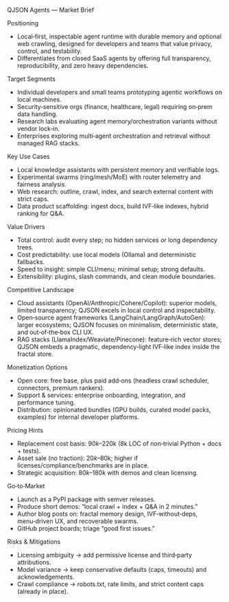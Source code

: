 QJSON Agents — Market Brief

Positioning
- Local‑first, inspectable agent runtime with durable memory and optional web crawling, designed for developers and teams that value privacy, control, and testability.
- Differentiates from closed SaaS agents by offering full transparency, reproducibility, and zero heavy dependencies.

Target Segments
- Individual developers and small teams prototyping agentic workflows on local machines.
- Security‑sensitive orgs (finance, healthcare, legal) requiring on‑prem data handling.
- Research labs evaluating agent memory/orchestration variants without vendor lock‑in.
- Enterprises exploring multi‑agent orchestration and retrieval without managed RAG stacks.

Key Use Cases
- Local knowledge assistants with persistent memory and verifiable logs.
- Experimental swarms (ring/mesh/MoE) with router telemetry and fairness analysis.
- Web research: outline, crawl, index, and search external content with strict caps.
- Data product scaffolding: ingest docs, build IVF‑like indexes, hybrid ranking for Q&A.

Value Drivers
- Total control: audit every step; no hidden services or long dependency trees.
- Cost predictability: use local models (Ollama) and deterministic fallbacks.
- Speed to insight: simple CLI/menu; minimal setup; strong defaults.
- Extensibility: plugins, slash commands, and clean module boundaries.

Competitive Landscape
- Cloud assistants (OpenAI/Anthropic/Cohere/Copilot): superior models, limited transparency; QJSON excels in local control and inspectability.
- Open‑source agent frameworks (LangChain/LangGraph/AutoGen): larger ecosystems; QJSON focuses on minimalism, deterministic state, and out‑of‑the‑box CLI UX.
- RAG stacks (LlamaIndex/Weaviate/Pinecone): feature‑rich vector stores; QJSON embeds a pragmatic, dependency‑light IVF‑like index inside the fractal store.

Monetization Options
- Open core: free base, plus paid add‑ons (headless crawl scheduler, connectors, premium rankers).
- Support & services: enterprise onboarding, integration, and performance tuning.
- Distribution: opinionated bundles (GPU builds, curated model packs, examples) for internal developer platforms.

Pricing Hints
- Replacement cost basis: $90k–$220k (8k LOC of non‑trivial Python + docs + tests).
- Asset sale (no traction): $20k–$80k; higher if licenses/compliance/benchmarks are in place.
- Strategic acquisition: $80k–$180k with demos and clean licensing.

Go‑to‑Market
- Launch as a PyPI package with semver releases.
- Produce short demos: “local crawl + index + Q&A in 2 minutes.”
- Author blog posts on: fractal memory design, IVF‑without‑deps, menu‑driven UX, and recoverable swarms.
- GitHub project boards; triage “good first issues.”

Risks & Mitigations
- Licensing ambiguity → add permissive license and third‑party attributions.
- Model variance → keep conservative defaults (caps, timeouts) and acknowledgements.
- Crawl compliance → robots.txt, rate limits, and strict content caps (already in place).

